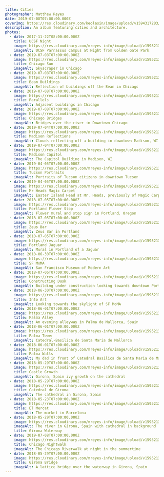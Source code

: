 ```yaml
---
title: Cities
photographer: Matthew Reyes
date: 2019-07-08T07:00:00.000Z
coverImg: https://res.cloudinary.com/keolasin/image/upload/v1594317283/Cities/Tucson%20Portraits.jpg
description: An album featuring cities and architecture.
photos:
  - date: 2017-11-22T08:00:00.000Z
    title: UCSF Night
    image: https://res.cloudinary.com/mreyes-info/image/upload/v1595213512/Cities/UCSF_Night.jpg
    imageAlt: UCSF Parnassus Campus at Night from Golden Gate Park
  - date: 2019-07-08T07:00:00.000Z
    image: https://res.cloudinary.com/mreyes-info/image/upload/v1595213514/Cities/Chicago_Summer.jpg
    title: Chicago Sun
    imageAlt: Skyscraper in Chicago
  - date: 2019-07-08T07:00:00.000Z
    image: https://res.cloudinary.com/mreyes-info/image/upload/v1595213513/Cities/Bean_City.jpg
    title: Bean Buildings
    imageAlt: Reflection of buildings off the Bean in Chicago
  - date: 2019-07-08T07:00:00.000Z
    image: https://res.cloudinary.com/mreyes-info/image/upload/v1595213514/Cities/Chicago_Towers.jpg
    title: Parallels
    imageAlt: Adjacent buildings in Chicago
  - date: 2019-07-08T07:00:00.000Z
    image: https://res.cloudinary.com/mreyes-info/image/upload/v1595213510/Cities/Riverwalk.jpg
    title: Chicago Bridges
    imageAlt: Bridges over the river in Downtown Chicago
  - date: 2019-07-04T07:00:00.000Z
    image: https://res.cloudinary.com/mreyes-info/image/upload/v1595213516/Cities/Madison_Cloud.jpg
    title: Madison Reflections
    imageAlt: Clouds reflecting off a building in downtown Madison, WI
  - date: 2019-07-04T07:00:00.000Z
    image: https://res.cloudinary.com/mreyes-info/image/upload/v1595213515/Cities/Madison_Capitol.jpg
    title: Madison Capitol
    imageAlt: The Capitol Building in Madison, WI
  - date: 2019-04-05T07:00:00.000Z
    image: https://res.cloudinary.com/mreyes-info/image/upload/v1595213512/Cities/Tucson_Citizens.jpg
    title: Tucson Portraits
    imageAlt: Portraits of Tucson citizens in downtown Tucson
  - date: 2019-04-05T07:00:00.000Z
    image: https://res.cloudinary.com/mreyes-info/image/upload/v1595213517/Cities/Magic_Carpet_Head.jpg
    title: Mr Heads Magic Carpet
    imageAlt: Easter Island Head at Mr. Heads, previously of Magic Carpet Golf fame
  - date: 2018-07-05T07:00:00.000Z
    image: https://res.cloudinary.com/mreyes-info/image/upload/v1595213510/Cities/Portland_Alberta_St.jpg
    title: Portland Flower Stop
    imageAlt: Flower mural and stop sign in Portland, Oregon
  - date: 2018-07-05T07:00:00.000Z
    image: https://res.cloudinary.com/mreyes-info/image/upload/v1595213512/Cities/Zeus_Bar.jpg
    title: Zeus Bar
    imageAlt: Zeus Bar in Portland
  - date: 2018-07-05T07:00:00.000Z
    image: https://res.cloudinary.com/mreyes-info/image/upload/v1595213511/Cities/Portland_Mural.jpg
    title: Portland Jaguar
    imageAlt: Mural in Portland of a Jaguar
  - date: 2018-06-30T07:00:00.000Z
    image: https://res.cloudinary.com/mreyes-info/image/upload/v1595213517/Cities/MoMA_Outdoors.jpg
    title: SF MoMA
    imageAlt: San Francisco Museum of Modern Art
  - date: 2018-07-06T07:00:00.000Z
    image: https://res.cloudinary.com/mreyes-info/image/upload/v1595213511/Cities/Constructing_Dusk.jpg
    title: Constructing Dusk
    imageAlt: Building under construction looking towards downtown Portland, Oregon
  - date: 2018-06-30T07:00:00.000Z
    image: https://res.cloudinary.com/mreyes-info/image/upload/v1595213517/Cities/Into_Art.jpg
    title: Into Art
    imageAlt: Looking towards the skylight of SF MoMA
  - date: 2018-06-01T07:00:00.000Z
    image: https://res.cloudinary.com/mreyes-info/image/upload/v1595213518/Cities/Palma_Alley.jpg
    title: Palma Alley
    imageAlt: An evening alleyway in Palma de Mallorca, Spain
  - date: 2018-06-01T07:00:00.000Z
    image: https://res.cloudinary.com/mreyes-info/image/upload/v1595213510/Cities/Palma_Tower.jpg
    title: Palma Tower
    imageAlt: Catedral-Basilica de Santa Maria de Mallorca
  - date: 2018-06-01T07:00:00.000Z
    image: https://res.cloudinary.com/mreyes-info/image/upload/v1595213510/Cities/Palma_Walls.jpg
    title: Palma Walls
    imageAlt: My dad in front of Catedral Basilica de Santa Maria de Mallorca
  - date: 2018-05-29T07:00:00.000Z
    image: https://res.cloudinary.com/mreyes-info/image/upload/v1595213513/Cities/Castle_Growth.jpg
    title: Castle Growth
    imageAlt: Girona, Spain ivy growth on the cathedral
  - date: 2018-05-29T07:00:00.000Z
    image: https://res.cloudinary.com/mreyes-info/image/upload/v1595213515/Cities/Girona_Cathedral.jpg
    title: Catedral de Girona
    imageAlt: The cathedral in Girona, Spain
  - date: 2018-05-23T07:00:00.000Z
    image: https://res.cloudinary.com/mreyes-info/image/upload/v1595213517/Cities/Mercat.jpg
    title: El Mercat
    imageAlt: The market in Barcelona
  - date: 2018-05-29T07:00:00.000Z
    image: https://res.cloudinary.com/mreyes-info/image/upload/v1595213515/Cities/Girona_Waterway.jpg
    imageAlt: The river in Girona, Spain with cathedral in background
    title: Girona Waterway
  - date: 2019-07-08T07:00:00.000Z
    image: https://res.cloudinary.com/mreyes-info/image/upload/v1595213513/Cities/Chicago_Night.jpg
    title: Chicago Nightwalk
    imageAlt: The Chicago Riverwalk at night in the summertime
  - date: 2018-05-29T07:00:00.000Z
    image: https://res.cloudinary.com/mreyes-info/image/upload/v1595213514/Cities/Girona_Bridge.jpg
    title: Girona Bridge
    imageAlt: A lattice bridge over the waterway in Girona, Spain
---
```

